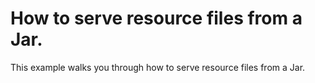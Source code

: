 # How to serve resource files from a Jar.
This example walks you through how to serve resource files from a Jar.
